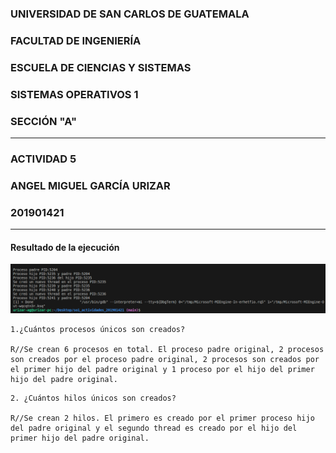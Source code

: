### UNIVERSIDAD DE SAN CARLOS DE GUATEMALA  
### FACULTAD DE INGENIERÍA  
### ESCUELA DE CIENCIAS Y SISTEMAS  
### SISTEMAS OPERATIVOS 1  
### SECCIÓN "A"  
---    
### ACTIVIDAD 5
### ANGEL MIGUEL GARCÍA URIZAR
### 201901421
---  

#### Resultado de la ejecución  

![ejecucion](ejecucion.png)  

```
1.¿Cuántos procesos únicos son creados?  
  
R//Se crean 6 procesos en total. El proceso padre original, 2 procesos son creados por el proceso padre original, 2 procesos son creados por el primer hijo del padre original y 1 proceso por el hijo del primer hijo del padre original.    
```   
  
```
2. ¿Cuántos hilos únicos son creados?  
   
R//Se crean 2 hilos. El primero es creado por el primer proceso hijo del padre original y el segundo thread es creado por el hijo del primer hijo del padre original.  
```  
